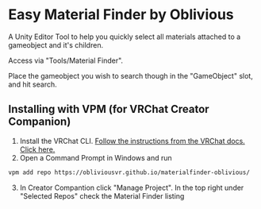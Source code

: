 # Easy Material Finder by Oblivious

A Unity Editor Tool to help you quickly select all materials attached to a gameobject and it's children.

Access via "Tools/Material Finder".

Place the gameobject you wish to search though in the "GameObject" slot, and hit search.

## Installing with VPM (for VRChat Creator Companion)

1. Install the VRChat CLI. [Follow the instructions from the VRChat docs. Click here.](https://vcc.docs.vrchat.com/vpm/cli/#installation--updating)
2. Open a Command Prompt in Windows and run
```sh 
vpm add repo https://obliviousvr.github.io/materialfinder-oblivious/
```
3. In Creator Compantion click "Manage Project". In the top right under "Selected Repos" check the Material Finder listing
